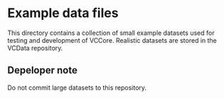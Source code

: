 # Example data files

This directory contains a collection of small example datasets used
for testing and development of VCCore. Realistic datasets are stored
in the VCData repository.

## Depeloper note

Do not commit large datasets to this repository.
